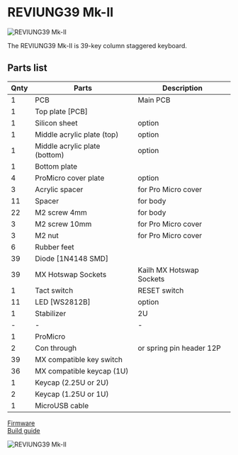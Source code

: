 # REVIUNG39 Mk-II  
![REVIUNG39 Mk-II](https://github.com/gtips/reviung/blob/master/reviung39_Mk-II/image/reviung39MkII-01.jpg)  

The REVIUNG39 Mk-II is 39-key column staggered keyboard.  

## Parts list  

| Qnty | Parts | Description |
| --- | --- | --- |
| 1 | PCB | Main PCB |  
| 1 | Top plate [PCB]  |  |
| 1 | Silicon sheet | option |
| 1 | Middle acrylic plate (top)  |  option |
| 1 | Middle acrylic plate (bottom)  | option |
| 1 | Bottom plate |  |
| 4 | ProMicro cover plate | option |
| 3 | Acrylic spacer |  for Pro Micro cover |
| 11 | Spacer | for body |
| 22 | M2 screw 4mm |  for body |  
| 3 | M2 screw 10mm |  for Pro Micro cover |
| 3 | M2 nut |  for Pro Micro cover |
| 6 | Rubber feet |  |
| 39 | Diode [1N4148 SMD]  |  |
| 39 | MX Hotswap Sockets | Kailh MX Hotswap Sockets |
| 1 | Tact switch |  RESET switch |
| 11 | LED [WS2812B]  | option |
| 1 | Stabilizer  | 2U |
| - | - | - |
| 1 | ProMicro |  |
| 2 | Con through  | or spring pin header 12P |
| 39 | MX compatible key switch |  |  
| 36 | MX compatible keycap (1U) |  | 
| 1 | Keycap (2.25U or 2U) |  |
| 2 | Keycap (1.25U or 1U) |  |
| 1 | MicroUSB cable |  |
  
[Firmware](https://github.com/qmk/qmk_firmware/tree/master/keyboards/reviung39)  
[Build guide](https://reviung.com/build-guide/583/)  
  
![REVIUNG39 Mk-II](https://github.com/gtips/reviung/blob/master/reviung39_Mk-II/image/reviung39MkII-0.jpg)  
  
